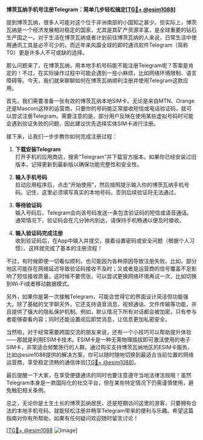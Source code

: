 **博茨瓦纳手机号注册Telegram：简单几步轻松搞定[[TG💪+ @esim1088](https://t.me/s/esim1088)]**

提到博茨瓦纳，很多人可能对这个位于非洲南部的小国知之甚少。但实际上，博茨瓦纳是一个经济发展相对稳定的国家，尤其是其矿产资源丰富，是全球重要的钻石生产国之一。对于生活在博茨瓦纳或者计划前往博茨瓦纳的人来说，日常生活中使用通讯工具是必不可少的，而近年来风靡全球的即时通讯软件Telegram（简称TG）更是许多人不可或缺的选择。

那么问题来了，在博茨瓦纳，用本地手机号码能不能注册Telegram呢？答案是肯定的！不过，在实际操作过程中可能会遇到一些小麻烦，比如网络环境限制、语言障碍等。今天，我们就来聊聊如何在博茨瓦纳顺利注册并使用Telegram这款应用。

首先，我们需要准备一张有效的博茨瓦纳本地SIM卡。无论是来自MTN、Orange还是Mascom这样的运营商，只要你的号码能正常接收短信或电话验证码，就可以尝试注册Telegram。需要注意的是，部分用户反映在使用某些虚拟号码时可能会遇到验证失败的问题，因此建议优先选择实体SIM卡进行注册。

接下来，让我们一步步教你如何完成注册过程：

1. **下载安装Telegram**  
   打开手机的应用商店，搜索“Telegram”并下载官方版本。如果你已经安装过旧版本，记得更新到最新版以确保功能完整性和安全性。

2. **输入手机号码**  
   启动应用程序后，点击“开始使用”，然后按照提示输入你的博茨瓦纳手机号码。记住，这里必须填写真实的本地号码，否则后续验证将无法通过。

3. **等待验证码**  
   输入号码后，Telegram会向该号码发送一条包含验证码的短信或语音通话。通常情况下，验证码会在几分钟内到达，请保持手机畅通以便及时接收。

4. **输入验证码完成注册**  
   收到验证码后，在App中输入并提交，接着设置密码或安全问题（根据个人习惯）。这样就完成了基本的注册流程！

不过，有时候即使一切看似顺利，也可能因为各种原因导致注册失败。比如，部分地区可能存在网络延迟导致验证码接收不及时；又或者是运营商的信号覆盖不足影响了短信接收质量。这时候不要慌张，可以尝试更换网络环境再试一次，比如切换到Wi-Fi或者移动数据模式。

另外，如果你是第一次接触Telegram，可能会觉得它的界面设计简洁但功能强大。除了基础的文字聊天外，它还支持语音消息、视频通话、文件传输等功能，并且提供了强大的隐私保护机制。例如，默认情况下所有对话都会被加密，只有参与者能够查看内容；同时还能设置阅后即焚消息，让信息更加私密安全。

当然啦，对于经常需要跨国交流的朋友来说，还有一个小技巧可以帮助提升体验——那就是利用ESIM卡技术。ESIM卡是一种无需物理插拔即可激活使用的电子SIM卡，非常适合频繁旅行的人群。通过购买支持博茨瓦纳地区的ESIM卡服务，比如@esim1088提供的解决方案，你可以随时随地切换到最适合当前位置的网络运营商，享受稳定流畅的通信体验[[TG💪+ @esim1088](https://t.me/s/esim1088)]。

最后提醒一下大家，在享受便捷通讯的同时也要注意遵守当地法律法规哦！虽然Telegram本身是一款国际化的社交平台，但在某些特定情况下仍需谨慎使用，避免触犯相关条例。

总之，无论你是土生土长的博茨瓦纳居民，还是短期访问这里的游客，只要拥有合法的本地手机号码，就能轻松注册并畅享Telegram带来的便利与乐趣。希望这篇指南对你有所帮助，如果有任何疑问欢迎随时留言讨论！

[[TG💪+ @esim1088](https://t.me/s/esim1088) ![Image](https://i.postimg.cc/4NQfJmqS/Snipaste-2025-05-13-00-14-12.png)]